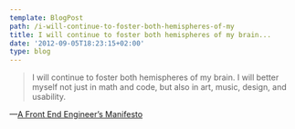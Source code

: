 ```yaml
---
template: BlogPost
path: /i-will-continue-to-foster-both-hemispheres-of-my
title: I will continue to foster both hemispheres of my brain...
date: '2012-09-05T18:23:15+02:00'
type: blog
---
```


> I will continue to foster both hemispheres of my brain. I will better
> myself not just in math and code, but also in art, music, design, and
> usability.

—[A Front End Engineer’s Manifesto](http://f2em.com/#brain-hemispheres)
